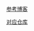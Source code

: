 [参考博客](https://zhuanlan.zhihu.com/p/534439206)

[对应仓库]([https://github.com/wzpan/cmake-demo/tree/master/Demo5](https://github.com/wzpan/cmake-demo))
